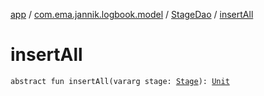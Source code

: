 [app](../../index.md) / [com.ema.jannik.logbook.model](../index.md) / [StageDao](index.md) / [insertAll](./insert-all.md)

# insertAll

`abstract fun insertAll(vararg stage: `[`Stage`](../-stage/index.md)`): `[`Unit`](https://kotlinlang.org/api/latest/jvm/stdlib/kotlin/-unit/index.html)
